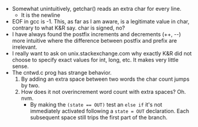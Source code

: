  - Somewhat unintuitively, getchar() reads an extra char for every line.
    - It is the newline
 - EOF in gcc is -1. This, as far as I am aware, is a legitimate value in char,
   contrary to what K&R say. char is signed, no?
 - I have always found the postfix increments and decrements (++, --) more
   intuitive where the difference between postfix and prefix are irrelevant.
 - I really want to ask on unix.stackexchange.com why exactly K&R did not choose
   to specify exact values for int, long, etc. It makes very little sense.
 - The cntwd.c prog has strange behavior.
    1. By adding an extra space between two words the char count jumps by two.
    2. How does it not overincrement word count with extra spaces? Oh. nvm.
        - By making the `(state == OUT)` test an `else if` it's not immediately
          activated following a `state = OUT` declaration. Each subsequent space
          still trips the first part of the branch.
